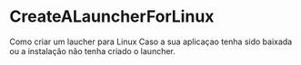 # CreateALauncherForLinux
Como criar um laucher para Linux
Caso a sua aplicaçao tenha sido baixada ou a instalação não tenha criado o launcher.
